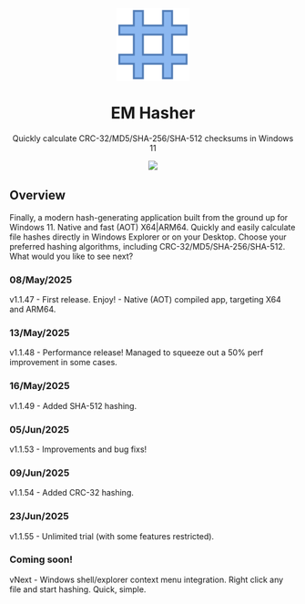 <p align="center">
  <img width="128" align="center" src="images/AppLogo80x80.png">
</p>
<h1 align="center">
  EM Hasher
</h1>
<p align="center">
  Quickly calculate CRC-32/MD5/SHA-256/SHA-512 checksums in Windows 11
</p>

<p align="center">
  <a href="https://apps.microsoft.com/detail/9NZZHH7X25CG?referrer=appbadge&mode=direct">
    <img src="https://get.microsoft.com/images/en-us%20dark.svg" width="200"/>
  </a>
</p>

## Overview

Finally, a modern hash-generating application built from the ground up for Windows 11. Native and fast (AOT) X64|ARM64. Quickly and easily calculate file hashes directly in Windows Explorer or on your Desktop. Choose your preferred hashing algorithms, including CRC-32/MD5/SHA-256/SHA-512. What would you like to see next?

### 08/May/2025
v1.1.47 - First release. Enjoy! - Native (AOT) compiled app, targeting X64 and ARM64.

### 13/May/2025
v1.1.48 - Performance release! Managed to squeeze out a 50% perf improvement in some cases.

### 16/May/2025
v1.1.49 - Added SHA-512 hashing.

### 05/Jun/2025
v1.1.53 - Improvements and bug fixs!

### 09/Jun/2025
v1.1.54 - Added CRC-32 hashing.

### 23/Jun/2025 ###
v1.1.55 - Unlimited trial (with some features restricted).

### Coming soon!
vNext   - Windows shell/explorer context menu integration. Right click any file and start hashing. Quick, simple.

